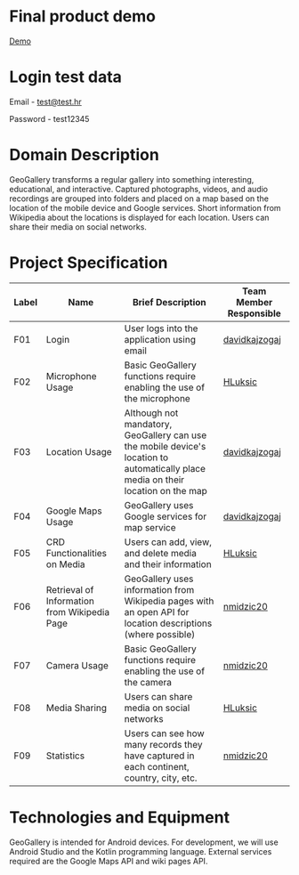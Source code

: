 # Final product demo

[Demo](https://www.dropbox.com/scl/fi/eo4j24rimifgpwef26s6s/GeoGallery_demo.mp4?rlkey=ntn5mhb9qa0ul2dv7xdgdecr3&dl=0)

# Login test data

Email - test@test.hr  
  
Password - test12345

# Domain Description

GeoGallery transforms a regular gallery into something interesting, educational, and interactive. Captured photographs, videos, and audio recordings are grouped into folders and placed on a map based on the location of the mobile device and Google services. Short information from Wikipedia about the locations is displayed for each location. Users can share their media on social networks.

# Project Specification

Label	| Name	| Brief Description	| Team Member Responsible
------ | ----- | ----------- | -------------------
F01	| Login	| User logs into the application using email	| [davidkajzogaj](https://github.com/davidkajzogaj)
F02	| Microphone Usage	| Basic GeoGallery functions require enabling the use of the microphone	| [HLuksic](https://github.com/HLuksic)
F03	| Location Usage	| Although not mandatory, GeoGallery can use the mobile device's location to automatically place media on their location on the map	| [davidkajzogaj](https://github.com/davidkajzogaj)
F04	| Google Maps Usage	| GeoGallery uses Google services for map service	| [davidkajzogaj](https://github.com/davidkajzogaj)
F05	| CRD Functionalities on Media |	Users can add, view, and delete media and their information	| [HLuksic](https://github.com/HLuksic)
F06	| Retrieval of Information from Wikipedia Page	| GeoGallery uses information from Wikipedia pages with an open API for location descriptions (where possible)	| [nmidzic20](https://github.com/nmidzic20)
F07	| Camera Usage	| Basic GeoGallery functions require enabling the use of the camera	| [nmidzic20](https://github.com/nmidzic20)
F08	| Media Sharing	| Users can share media on social networks | [HLuksic](https://github.com/HLuksic)
F09	| Statistics	| Users can see how many records they have captured in each continent, country, city, etc.	| [nmidzic20](https://github.com/nmidzic20)

# Technologies and Equipment

GeoGallery is intended for Android devices. For development, we will use Android Studio and the Kotlin programming language. External services required are the Google Maps API and wiki pages API.
